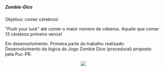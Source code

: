 ##### Zombie-Dice
Objetivo: comer cérebros! 

"Push your luck" até comer o maior número de céberos. Aquele que comer 13 cérebros primeiro vence! 

Em desenvolvimento. Primeira parte do trabalho realizado: Desenvolvimento da lógica do Jogo Zombie Dice (procedural) proposto pela Puc-PR. 
<p>
<p float="left">
<div align="center">
<img src=https://user-images.githubusercontent.com/104662140/240896549-0de11b8b-93df-4c2c-a88e-a2fbf35e7624.PNG>
</div>

</p>
